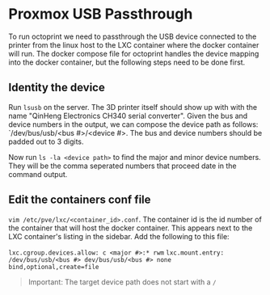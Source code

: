 # Proxmox USB Passthrough

To run octoprint we need to passthrough the USB device connected to the printer from the linux host to the LXC container where the docker container will run. The docker compose file for octoprint
handles the device mapping into the docker container, but the following steps need to be done first.

## Identity the device

Run `lsusb` on the server. The 3D printer itself should show up with with the name "QinHeng Electronics CH340 serial converter". Given the bus and device numbers in the output, we can compose the device path as follows: `/dev/bus/usb/<bus #>/<device #>. The bus and device numbers should be padded out to 3 digits.

Now run `ls -la <device path>` to find the major and minor device numbers. They will be the comma seperated numbers that proceed date in the command output.

## Edit the containers conf file

`vim /etc/pve/lxc/<container_id>.conf`. The container id is the id number of the container that will host the docker container. This appears next to the LXC container's listing in the sidebar. Add the following to this file:

`lxc.cgroup.devices.allow: c <major #>:* rwm`
`lxc.mount.entry: /dev/bus/usb/<bus #> dev/bus/usb/<bus #> none bind,optional,create=file`

> Important: The target device path does not start with a `/`